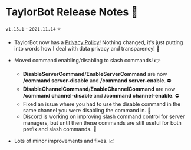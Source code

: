 # TaylorBot Release Notes 📝
`v1.15.1` - `2021.11.14` ⭐

- TaylorBot now has a [Privacy Policy](https://privacy.taylorbot.app/)! Nothing changed, it's just putting into words how I deal with data privacy and transparency! 📃

- Moved command enabling/disabling to slash commands! 👉
    - **DisableServerCommand**/**EnableServerCommand** are now **/command server-disable** and **/command server-enable**. ⛔
    - **DisableChannelCommand**/**EnableChannelCommand** are now **/command channel-disable** and **/command channel-enable**. ⛔
    - Fixed an issue where you had to use the disable command in the same channel you were disabling the command in. 🐛
    - Discord is working on improving slash command control for server managers, but until then these commands are still useful for both prefix and slash commands. 🔮

- Lots of minor improvements and fixes. 📈
